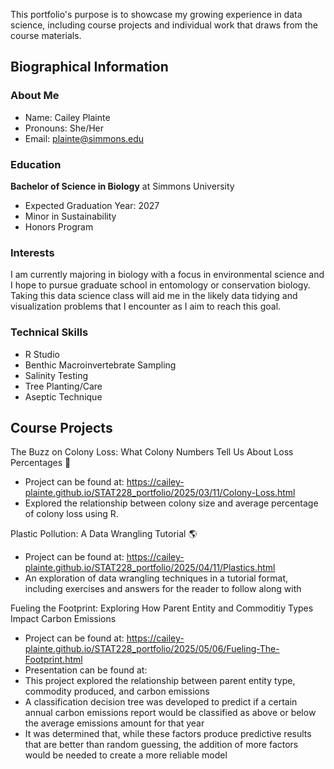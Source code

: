 
This portfolio's purpose is to showcase my growing experience in data science, including course projects and individual work that draws from the course materials.

## Biographical Information

### About Me

- Name: Cailey Plainte
- Pronouns: She/Her
- Email: plainte@simmons.edu

### Education

**Bachelor of Science in Biology** at Simmons University 

- Expected Graduation Year: 2027
- Minor in Sustainability
- Honors Program

### Interests 

I am currently majoring in biology with a focus in environmental science and I hope to pursue graduate school in entomology or conservation biology. Taking this data science class will aid me in the likely data tidying and visualization problems that I encounter as I aim to reach this goal.

### Technical Skills

- R Studio
- Benthic Macroinvertebrate Sampling
- Salinity Testing
- Tree Planting/Care
- Aseptic Technique 

## Course Projects

The Buzz on Colony Loss: What Colony Numbers Tell Us About Loss Percentages 🐝

- Project can be found at: https://cailey-plainte.github.io/STAT228_portfolio/2025/03/11/Colony-Loss.html
- Explored the relationship between colony size and average percentage of colony loss using R. 

Plastic Pollution: A Data Wrangling Tutorial 🌎

- Project can be found at: https://cailey-plainte.github.io/STAT228_portfolio/2025/04/11/Plastics.html 
- An exploration of data wrangling techniques in a tutorial format, including exercises and answers for the reader to follow along with

Fueling the Footprint: Exploring How Parent Entity and Commoditiy Types Impact Carbon Emissions 

- Project can be found at: https://cailey-plainte.github.io/STAT228_portfolio/2025/05/06/Fueling-The-Footprint.html
- Presentation can be found at: 
- This project explored the relationship between parent entity type, commodity produced, and carbon emissions
- A classification decision tree was developed to predict if a certain annual carbon emissions report would be classified as above or below the average emissions amount for that year
- It was determined that, while these factors produce predictive results that are better than random guessing, the addition of more factors would be needed to create a more reliable model
